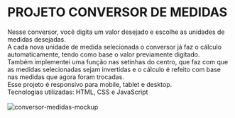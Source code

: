 # PROJETO CONVERSOR DE MEDIDAS
Nesse conversor, você digita um valor desejado e escolhe as unidades de medidas desejadas.
<br>
A cada nova unidade de medida selecionada o conversor já faz o cálculo automaticamente, tendo como base o valor previamente digitado.
<br>
Também implementei uma função nas setinhas do centro, que faz com que as medidas selecionadas sejam invertidas e o cálculo é refeito com base nas medidas que agora foram trocadas.
<br>
Esse projeto é responsivo para mobile, tablet e desktop.
<br>
Tecnologias utilizadas: HTML, CSS e JavaScript
<br>
<br>
<img src='https://github.com/willianpocinhos/projeto-conversor-medidas/blob/master/assets/conversor-medidas-mockup.png?raw=true' alt='conversor-medidas-mockup'>
